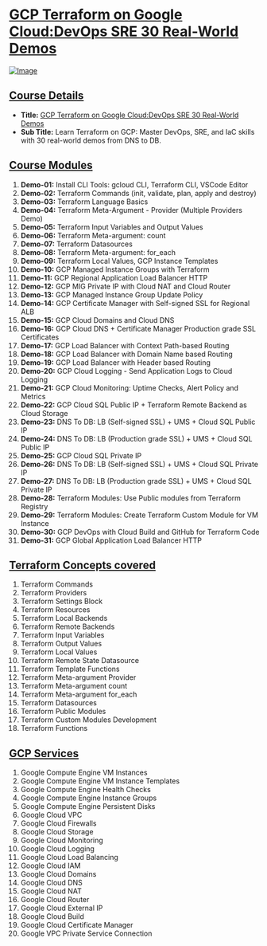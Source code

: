 # [GCP Terraform on Google Cloud:DevOps SRE 30 Real-World Demos](https://links.stacksimplify.com/gcp-terraform-on-google-cloud-devops-sre-iac)

[![Image](gcp-terraform-2.png "GCP Terraform on Google Cloud:DevOps SRE 30 Real-World Demos")](https://links.stacksimplify.com/gcp-terraform-on-google-cloud-devops-sre-iac)

## [Course Details](https://links.stacksimplify.com/gcp-terraform-on-google-cloud-devops-sre-iac)
- **Title:** [GCP Terraform on Google Cloud:DevOps SRE 30 Real-World Demos](https://links.stacksimplify.com/gcp-terraform-on-google-cloud-devops-sre-iac)
- **Sub Title:** Learn Terraform on GCP: Master DevOps, SRE, and IaC skills with 30 real-world demos from DNS to DB.

## [Course Modules](https://links.stacksimplify.com/gcp-terraform-on-google-cloud-devops-sre-iac)
1. **Demo-01:** Install CLI Tools: gcloud CLI, Terraform CLI, VSCode Editor  
2. **Demo-02:** Terraform Commands (init, validate, plan, apply and destroy)  
3. **Demo-03:** Terraform Language Basics  
4. **Demo-04:** Terraform Meta-Argument - Provider (Multiple Providers Demo)  
5. **Demo-05:** Terraform Input Variables and Output Values  
6. **Demo-06:** Terraform Meta-argument: count  
7. **Demo-07:** Terraform Datasources  
8. **Demo-08:** Terraform Meta-argument: for_each  
9. **Demo-09:** Terraform Local Values, GCP Instance Templates  
10. **Demo-10:** GCP Managed Instance Groups with Terraform  
11. **Demo-11:** GCP Regional Application Load Balancer HTTP  
12. **Demo-12:** GCP MIG Private IP with Cloud NAT and Cloud Router  
13. **Demo-13:** GCP Managed Instance Group Update Policy  
14. **Demo-14:** GCP Certificate Manager with Self-signed SSL for Regional ALB  
15. **Demo-15:** GCP Cloud Domains and Cloud DNS  
16. **Demo-16:** GCP Cloud DNS + Certificate Manager Production grade SSL Certificates  
17. **Demo-17:** GCP Load Balancer with Context Path-based Routing  
18. **Demo-18:** GCP Load Balancer with Domain Name based Routing  
19. **Demo-19:** GCP Load Balancer with Header based Routing  
20. **Demo-20:** GCP Cloud Logging - Send Application Logs to Cloud Logging  
21. **Demo-21:** GCP Cloud Monitoring: Uptime Checks, Alert Policy and Metrics  
22. **Demo-22:** GCP Cloud SQL Public IP + Terraform Remote Backend as Cloud Storage  
23. **Demo-23:** DNS To DB: LB (Self-signed SSL) + UMS + Cloud SQL Public IP  
24. **Demo-24:** DNS To DB: LB (Production grade SSL) + UMS + Cloud SQL Public IP  
25. **Demo-25:** GCP Cloud SQL Private IP  
26. **Demo-26:** DNS To DB: LB (Self-signed SSL) + UMS + Cloud SQL Private IP  
27. **Demo-27:** DNS To DB: LB (Production grade SSL) + UMS + Cloud SQL Private IP  
28. **Demo-28:** Terraform Modules: Use Public modules from Terraform Registry  
29. **Demo-29:** Terraform Modules: Create Terraform Custom Module for VM Instance  
30. **Demo-30:** GCP DevOps with Cloud Build and GitHub for Terraform Code  
31. **Demo-31:** GCP Global Application Load Balancer HTTP			

## [Terraform Concepts covered](https://links.stacksimplify.com/gcp-terraform-on-google-cloud-devops-sre-iac)
1. Terraform Commands  
2. Terraform Providers  
3. Terraform Settings Block  
4. Terraform Resources  
5. Terraform Local Backends  
6. Terraform Remote Backends  
7. Terraform Input Variables  
8. Terraform Output Values  
9. Terraform Local Values  
10. Terraform Remote State Datasource  
11. Terraform Template Functions  
12. Terraform Meta-argument Provider  
13. Terraform Meta-argument count  
14. Terraform Meta-argument for_each  
15. Terraform Datasources  
16. Terraform Public Modules  
17. Terraform Custom Modules Development  
18. Terraform Functions  

## [GCP Services](https://links.stacksimplify.com/gcp-terraform-on-google-cloud-devops-sre-iac)
1. Google Compute Engine VM Instances  
2. Google Compute Engine VM Instance Templates  
3. Google Compute Engine Health Checks  
4. Google Compute Engine Instance Groups  
5. Google Compute Engine Persistent Disks  
6. Google Cloud VPC  
7. Google Cloud Firewalls  
8. Google Cloud Storage  
9. Google Cloud Monitoring  
10. Google Cloud Logging  
11. Google Cloud Load Balancing  
12. Google Cloud IAM  
13. Google Cloud Domains  
14. Google Cloud DNS  
15. Google Cloud NAT  
16. Google Cloud Router  
17. Google Cloud External IP  
18. Google Cloud Build  
19. Google Cloud Certificate Manager  
20. Google VPC Private Service Connection
